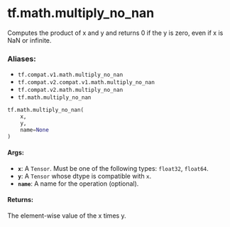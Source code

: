 <div itemscope itemtype="http://developers.google.com/ReferenceObject">
<meta itemprop="name" content="tf.math.multiply_no_nan" />
<meta itemprop="path" content="Stable" />
</div>

# tf.math.multiply_no_nan

Computes the product of x and y and returns 0 if the y is zero, even if x is NaN or infinite.

### Aliases:

* `tf.compat.v1.math.multiply_no_nan`
* `tf.compat.v2.compat.v1.math.multiply_no_nan`
* `tf.compat.v2.math.multiply_no_nan`
* `tf.math.multiply_no_nan`

``` python
tf.math.multiply_no_nan(
    x,
    y,
    name=None
)
```

<!-- Placeholder for "Used in" -->


#### Args:


* <b>`x`</b>: A `Tensor`. Must be one of the following types: `float32`, `float64`.
* <b>`y`</b>: A `Tensor` whose dtype is compatible with `x`.
* <b>`name`</b>: A name for the operation (optional).


#### Returns:

The element-wise value of the x times y.
